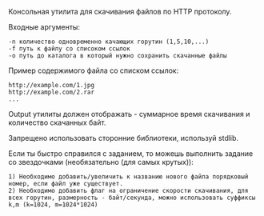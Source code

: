 Консольная утилита для скачивания файлов по HTTP протоколу.

Входные аргументы: 

    -n количество одновременно качающих горутин (1,5,10,...)
    -f путь к файлу со списоком ссылок
    -o путь до каталога в который нужно сохранить скачанные файлы 

Пример содержимого файла со списком ссылок: 

    http://example.com/1.jpg
    http://example.com/2.rar
    ...

Output утилиты должен отображать - суммарное время скачивания и количество скачанных байт.

Запрещено использовать сторонние библиотеки, используй stdlib.

Если ты быстро справился с заданием, то можешь выполнить задание со звездочками (необязательно (для самых крутых)):

    1) Необходимо добавить/увеличить к названию нового файла порядковый номер, если файл уже существует.
    2) Необходимо добавить флаг на ограничение скорости скачивания, для всех горутин, размерность - байт/секунда, можно использовать суффиксы k,m (k=1024, m=1024*1024)
